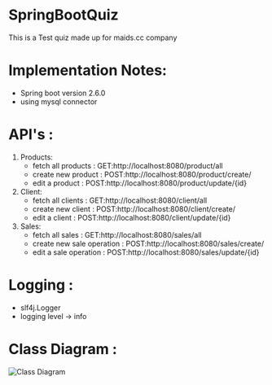 # SpringBootQuiz
This is a Test quiz made up for maids.cc company

# Implementation Notes:
- Spring boot version 2.6.0
- using mysql connector 
# API's :
1) Products: 
   - fetch all products : GET:http://localhost:8080/product/all
   - create new product : POST:http://localhost:8080/product/create/
   - edit a product :     POST:http://localhost:8080/product/update/{id}
2) Client:
   - fetch all clients : GET:http://localhost:8080/client/all
   - create new client : POST:http://localhost:8080/client/create/
   - edit a client :     POST:http://localhost:8080/client/update/{id}
3) Sales:
   -  fetch all sales : GET:http://localhost:8080/sales/all
   - create new sale operation : POST:http://localhost:8080/sales/create/
   - edit a sale operation : POST:http://localhost:8080/sales/update/{id}
# Logging : 
- slf4j.Logger
- logging level -> info

# Class Diagram :

![Class Diagram](https://user-images.githubusercontent.com/55164578/143455444-a9342b54-752a-427d-b41d-258b9bb23c32.png)
